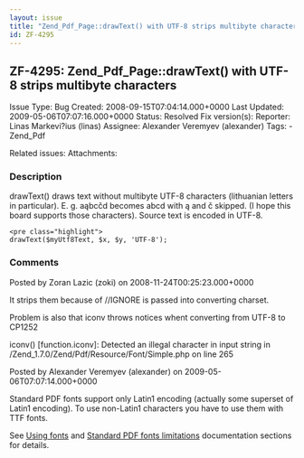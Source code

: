 ```yaml
---
layout: issue
title: "Zend_Pdf_Page::drawText() with UTF-8 strips multibyte characters"
id: ZF-4295
---
```


ZF-4295: Zend\_Pdf\_Page::drawText() with UTF-8 strips multibyte characters
---------------------------------------------------------------------------

 Issue Type: Bug Created: 2008-09-15T07:04:14.000+0000 Last Updated: 2009-05-06T07:07:16.000+0000 Status: Resolved Fix version(s): 
 Reporter:  Linas Markevi?ius (linas)  Assignee:  Alexander Veremyev (alexander)  Tags: - Zend\_Pdf
 
 Related issues: 
 Attachments: 
### Description

drawText() draws text without multibyte UTF-8 characters (lithuanian letters in particular). E. g. aąbcčd becomes abcd with ą and č skipped. (I hope this board supports those characters). Source text is encoded in UTF-8.

 
    <pre class="highlight">
    drawText($myUtf8Text, $x, $y, 'UTF-8');


 

 

### Comments

Posted by Zoran Lazic (zoki) on 2008-11-24T00:25:23.000+0000

It strips them because of //IGNORE is passed into converting charset.

Problem is also that iconv throws notices whent converting from UTF-8 to CP1252

iconv() [function.iconv]: Detected an illegal character in input string in /Zend\_1.7.0/Zend/Pdf/Resource/Font/Simple.php on line 265

 

 

Posted by Alexander Veremyev (alexander) on 2009-05-06T07:07:14.000+0000

Standard PDF fonts support only Latin1 encoding (actually some superset of Latin1 encoding). To use non-Latin1 characters you have to use them with TTF fonts.

See [Using fonts](http://framework.zend.com/manual/en/zend.pdf.drawing.html#zend.pdf.drawing.using-fonts) and [Standard PDF fonts limitations](http://framework.zend.com/manual/en/zend.pdf.drawing.html#zend.pdf.drawing.standard-fonts-limitations) documentation sections for details.

 

 